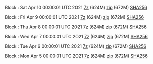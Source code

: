 Block : Sat Apr 10 00:00:01 UTC 2021 [7z](https://transfer.sh/sABeE/bootstrap.dat.20210410.7z) (624M) [zip](https://transfer.sh/16kXwA/bootstrap.dat.20210410.zip) (672M) [SHA256](https://transfer.sh/Zesnq/sha256.txt)

Block : Fri Apr  9 00:00:01 UTC 2021 [7z](https://transfer.sh/aovHE/bootstrap.dat.20210409.7z) (624M) [zip](https://transfer.sh/69cgd/bootstrap.dat.20210409.zip) (672M) [SHA256](https://transfer.sh/cagFG/sha256.txt)

Block : Thu Apr  8 00:00:01 UTC 2021 [7z](https://transfer.sh/9kjkj/bootstrap.dat.20210408.7z) (624M) [zip](https://transfer.sh/5zZQU/bootstrap.dat.20210408.zip) (672M) [SHA256](https://transfer.sh/nvtwY/sha256.txt)

Block : Wed Apr  7 00:00:01 UTC 2021 [7z](https://transfer.sh/uZcjZ/bootstrap.dat.20210407.7z) (624M) [zip](https://transfer.sh/8oZ8i/bootstrap.dat.20210407.zip) (672M) [SHA256](https://transfer.sh/Jlhzl/sha256.txt)

Block : Tue Apr  6 00:00:01 UTC 2021 [7z](https://transfer.sh/eO2vy/bootstrap.dat.20210406.7z) (624M) [zip](https://transfer.sh/141ReC/bootstrap.dat.20210406.zip) (672M) [SHA256](https://transfer.sh/83d92/sha256.txt)

Block : Mon Apr  5 00:00:01 UTC 2021 [7z](https://transfer.sh/13kBR1/bootstrap.dat.20210405.7z) (624M) [zip](https://transfer.sh/w5IH8/bootstrap.dat.20210405.zip) (672M) [SHA256](https://transfer.sh/X6HnB/sha256.txt)
